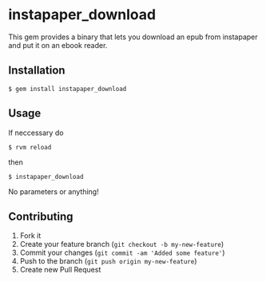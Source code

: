 # instapaper_download

This gem provides a binary that lets you download an epub from instapaper and put it on an ebook reader.

## Installation

    $ gem install instapaper_download

## Usage

If neccessary do 

    $ rvm reload

then

    $ instapaper_download

No parameters or anything!

## Contributing

1. Fork it
2. Create your feature branch (`git checkout -b my-new-feature`)
3. Commit your changes (`git commit -am 'Added some feature'`)
4. Push to the branch (`git push origin my-new-feature`)
5. Create new Pull Request

